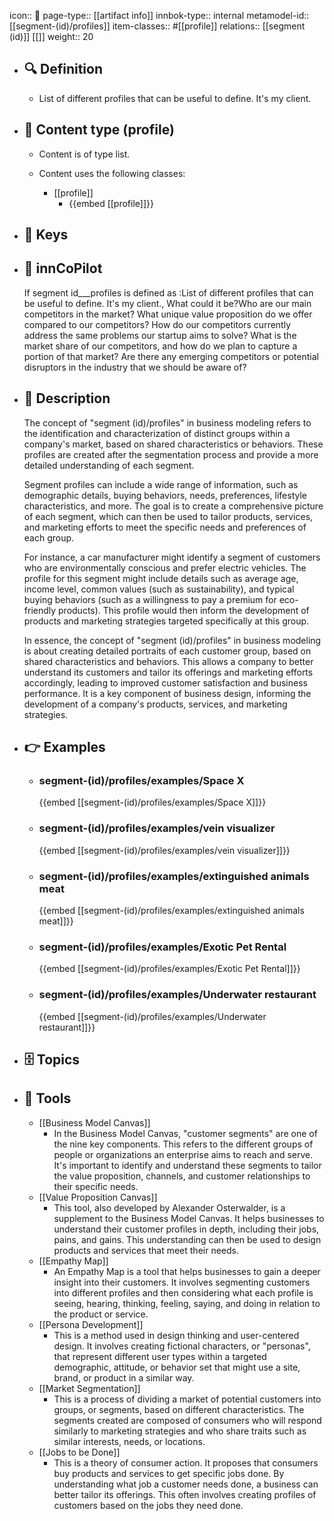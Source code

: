 icon:: 🧿
page-type:: [[artifact info]]
innbok-type:: internal
metamodel-id:: [[segment-(id)/profiles]]
item-classes:: #[[profile]]
relations:: [[segment (id)]] [[]]
weight:: 20

- ## 🔍 Definition
  - List of different profiles that can be useful to define. It's my client.
- ## 📰 Content type (profile)
  - Content is of type list.
  
  - Content uses the following classes:
    - [[profile]]
      - {{embed [[profile]]}}
  
- ## 🔑 Keys
  
- ## 🤖 innCoPilot
  If segment id___profiles is defined as :List of different profiles that can be useful to define. It's my client., What could it be?Who are our main competitors in the market?
  What unique value proposition do we offer compared to our competitors?
  How do our competitors currently address the same problems our startup aims to solve?
  What is the market share of our competitors, and how do we plan to capture a portion of that market?
  Are there any emerging competitors or potential disruptors in the industry that we should be aware of?
- ## 📖 Description
  The concept of "segment (id)/profiles" in business modeling refers to the identification and characterization of distinct groups within a company's market, based on shared characteristics or behaviors. These profiles are created after the segmentation process and provide a more detailed understanding of each segment.
  
  Segment profiles can include a wide range of information, such as demographic details, buying behaviors, needs, preferences, lifestyle characteristics, and more. The goal is to create a comprehensive picture of each segment, which can then be used to tailor products, services, and marketing efforts to meet the specific needs and preferences of each group.
  
  For instance, a car manufacturer might identify a segment of customers who are environmentally conscious and prefer electric vehicles. The profile for this segment might include details such as average age, income level, common values (such as sustainability), and typical buying behaviors (such as a willingness to pay a premium for eco-friendly products). This profile would then inform the development of products and marketing strategies targeted specifically at this group.
  
  In essence, the concept of "segment (id)/profiles" in business modeling is about creating detailed portraits of each customer group, based on shared characteristics and behaviors. This allows a company to better understand its customers and tailor its offerings and marketing efforts accordingly, leading to improved customer satisfaction and business performance. It is a key component of business design, informing the development of a company's products, services, and marketing strategies.
- ## 👉 Examples
  - ### segment-(id)/profiles/examples/Space X
    {{embed [[segment-(id)/profiles/examples/Space X]]}}
  - ### segment-(id)/profiles/examples/vein visualizer
    {{embed [[segment-(id)/profiles/examples/vein visualizer]]}}
  - ### segment-(id)/profiles/examples/extinguished animals meat
    {{embed [[segment-(id)/profiles/examples/extinguished animals meat]]}}
  - ### segment-(id)/profiles/examples/Exotic Pet Rental
    {{embed [[segment-(id)/profiles/examples/Exotic Pet Rental]]}}
  - ### segment-(id)/profiles/examples/Underwater restaurant
    {{embed [[segment-(id)/profiles/examples/Underwater restaurant]]}}
  
- ## 🗄️ Topics
  
- ## 🧰 Tools
  - [[Business Model Canvas]]
    - In the Business Model Canvas, "customer segments" are one of the nine key components. This refers to the different groups of people or organizations an enterprise aims to reach and serve. It's important to identify and understand these segments to tailor the value proposition, channels, and customer relationships to their specific needs.
  - [[Value Proposition Canvas]]
    - This tool, also developed by Alexander Osterwalder, is a supplement to the Business Model Canvas. It helps businesses to understand their customer profiles in depth, including their jobs, pains, and gains. This understanding can then be used to design products and services that meet their needs.
  - [[Empathy Map]]
    - An Empathy Map is a tool that helps businesses to gain a deeper insight into their customers. It involves segmenting customers into different profiles and then considering what each profile is seeing, hearing, thinking, feeling, saying, and doing in relation to the product or service.
  - [[Persona Development]]
    - This is a method used in design thinking and user-centered design. It involves creating fictional characters, or "personas", that represent different user types within a targeted demographic, attitude, or behavior set that might use a site, brand, or product in a similar way.
  - [[Market Segmentation]]
    - This is a process of dividing a market of potential customers into groups, or segments, based on different characteristics. The segments created are composed of consumers who will respond similarly to marketing strategies and who share traits such as similar interests, needs, or locations.
  - [[Jobs to be Done]]
    - This is a theory of consumer action. It proposes that consumers buy products and services to get specific jobs done. By understanding what job a customer needs done, a business can better tailor its offerings. This often involves creating profiles of customers based on the jobs they need done.
